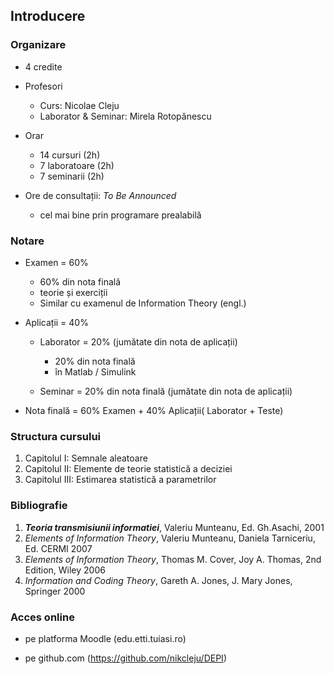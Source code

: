 ## Introducere

### Organizare

- 4 credite
- Profesori
    - Curs: Nicolae Cleju
    - Laborator & Seminar: Mirela Rotopănescu

- Orar
    - 14 cursuri (2h)
    - 7 laboratoare (2h)
    - 7 seminarii (2h)

- Ore de consultații: *To Be Announced* 
    - cel mai bine prin programare prealabilă

### Notare

- Examen = 60%
    - 60% din nota finală
    - teorie și exerciții
    - Similar cu examenul de Information Theory (engl.)
    
- Aplicații = 40%
    - Laborator = 20% (jumătate din nota de aplicații)
        - 20% din nota finală
        - în Matlab / Simulink
	   
    - Seminar = 20% din nota finală (jumătate din nota de aplicații)

- Nota finală = 60% Examen + 40% Aplicații( Laborator + Teste)


### Structura cursului
1. Capitolul I:   Semnale aleatoare
2. Capitolul II:  Elemente de teorie statistică a deciziei 
3. Capitolul III: Estimarea statistică a parametrilor

### Bibliografie

1. ***Teoria transmisiunii informatiei***, Valeriu Munteanu, Ed. Gh.Asachi, 2001
1. *Elements of Information Theory*, Valeriu Munteanu, Daniela Tarniceriu, Ed. CERMI 2007
1. *Elements of Information Theory*, Thomas M. Cover, Joy A. Thomas, 2nd Edition, Wiley 2006
1. *Information and Coding Theory*, Gareth A. Jones, J. Mary Jones, Springer 2000

### Acces online 

- pe platforma Moodle (edu.etti.tuiasi.ro)

- pe github.com (https://github.com/nikcleju/DEPI)

